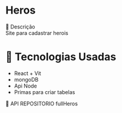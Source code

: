  # Heros <br> 

<p>
 📝 Descrição <br> 
   Site para cadastrar herois  <br> 
</p>


# 🚀 Tecnologias Usadas
* React + Vit
* mongoDB
* Api Node
* Primas para criar tabelas

<p>
 📝 API 
   REPOSITORIO fullHeros   <br> 
</p>
